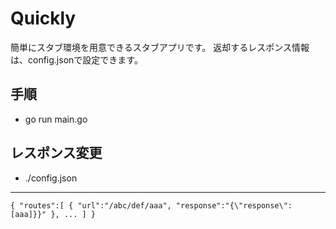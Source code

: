 # Quickly
簡単にスタブ環境を用意できるスタブアプリです。
返却するレスポンス情報は、config.jsonで設定できます。

## 手順
- go run main.go

## レスポンス変更
- ./config.json
---
`{
  "routes":[
    {
      "url":"/abc/def/aaa",
      "response":"{\"response\":[aaa]}}"
    },
    ...
  ]
}`


